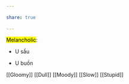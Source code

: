 ---  
share: true  
---  
<mark class="hltr-grey-gainsboro">Melancholic</mark>:  
- U sầu  
- U buồn  
[[Gloomy]] [[Dull]] [[Moody]] [[Slow]] [[Stupid]]
